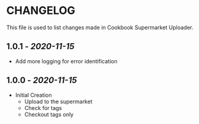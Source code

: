 # CHANGELOG

This file is used to list changes made in Cookbook Supermarket Uploader.

## 1.0.1 - *2020-11-15*

- Add more logging for error identification

## 1.0.0 - *2020-11-15*

- Initial Creation
  - Upload to the supermarket
  - Check for tags
  - Checkout tags only

